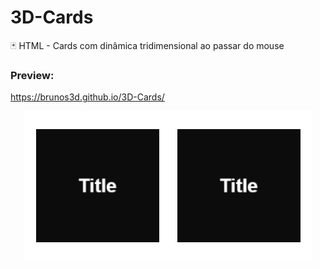# 3D-Cards
 🃏 HTML - Cards com dinâmica tridimensional ao passar do mouse

### Preview:
 https://brunos3d.github.io/3D-Cards/

<p align="center">
    <img width="460" height="auto" src="./preview.gif">
</p>

